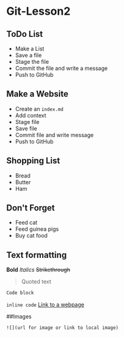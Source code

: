 # Git-Lesson2

## ToDo List

* Make a List
* Save a file
* Stage the file
* Commit the file and write a message
* Push to GitHub

## Make a Website

* Create an `index.md`
* Add context
* Stage file
* Save file
* Commit file and write message
* Push to GitHub

## Shopping List

* Bread
* Butter
* Ham

## Don't Forget

* Feed cat
* Feed guinea pigs
* Buy cat food

## Text formatting

**Bold**
_Italics_
~~Strikethrough~~
>Quoted text

```R
Code block
```
`inline code`
[Link to a webpage](http://www.google.com)

##Images
```
![](url for image or link to local image)
```


